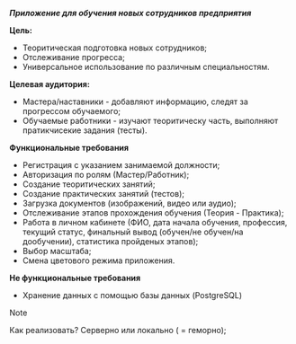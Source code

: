**_Приложение для обучения новых сотрудников предприятия_** 

**Цель:**
 - Теоритическая подготовка новых сотрудников;
 - Отслеживание прогресса;
 - Универсальное использование по различным специальностям.
   
**Целевая аудитория:**
  - Мастера/наставники - добавляют информацию, следят за прогрессом обучаемого;
  - Обучаемые работники - изучают теоритическу часть, выполняют пратикчисекие задания (тесты).
    
**Функциональные требования**

   - Регистрация с указанием занимаемой должности;
   - Авторизация по ролям (Мастер/Работник);
   - Создание теоритических занятий;
   - Создание практических занятий (тестов);
   - Загрузка документов (изображений, видео или аудио);
   - Отслеживание этапов прохождения обучения (Теория - Практика);
   - Работа в личном кабинете (ФИО, дата начала обучения, профессия, текущий статус, финальный вывод (обучен/не обучен/на дообучении), статистика пройденых этапов);
   - Выбор масштаба;
   - Смена цветового режима приложения.

**Не функциональные требования**

  - Хранение данных с помощью базы данных (PostgreSQL)
> [!NOTE]
> Как реализовать? Серверно или локально ( = геморно);

    
    
   
 
